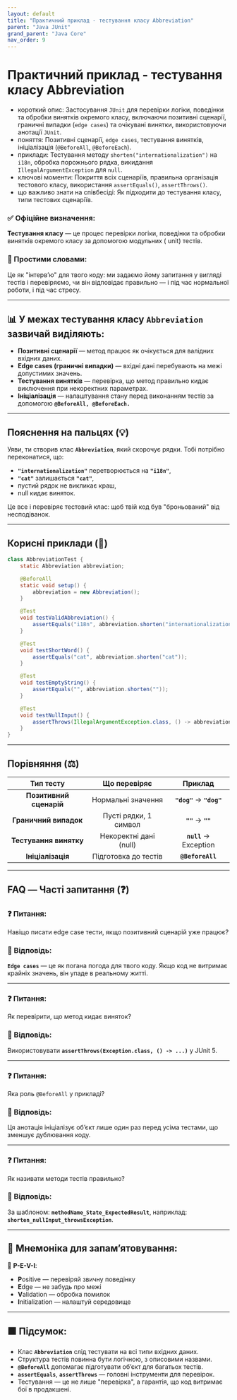 ```yaml
---
layout: default
title: "Практичний приклад - тестування класу Abbreviation"
parent: "Java JUnit"
grand_parent: "Java Core"
nav_order: 9
---
```


# Практичний приклад - тестування класу Abbreviation

* короткий опис: Застосування `JUnit` для перевірки логіки, поведінки та обробки винятків окремого класу, включаючи
  позитивні сценарії, граничні випадки (`edge cases`) та очікувані винятки, використовуючи анотації `JUnit`.
* поняття: Позитивні сценарії, `edge cases`, тестування винятків, ініціалізація (`@BeforeAll`, `@BeforeEach`).
* приклади: Тестування методу `shorten("internationalization")` на `i18n`, обробка порожнього рядка, викидання `IllegalArgumentException` для `null`.
* ключові моменти: Покриття всіх сценаріїв, правильна організація тестового класу, використання `assertEquals()`, `assertThrows()`.
* що важливо знати на співбесіді: Як підходити до тестування класу, типи тестових сценаріїв.

### **✅ Офіційне визначення:**

**Тестування класу** — це процес перевірки логіки, поведінки та обробки винятків окремого класу за допомогою модульних (
unit) тестів.

### **🧠 Простими словами:**

Це як "інтерв’ю" для твого коду: ми задаємо йому запитання у вигляді тестів і перевіряємо, чи він відповідає правильно — і під час нормальної роботи, і під час стресу.


---

## **📊 У межах тестування класу **`Abbreviation`** зазвичай виділяють:**



* **Позитивні сценарії** — метод працює як очікується для валідних вхідних даних.
* **Edge cases (граничні випадки)** — вхідні дані перебувають на межі допустимих значень.
* **Тестування винятків** — перевірка, що метод правильно кидає виключення при некоректних параметрах.
* **Ініціалізація** — налаштування стану перед виконанням тестів за допомогою **`@BeforeAll, @BeforeEach.`**

---

## **Пояснення на пальцях (💡)**

Уяви, ти створив клас **`Abbreviation`**, який скорочує рядки. Тобі потрібно переконатися, що:

* **`"internationalization"`** перетворюється на **`"i18n"`**,
* **`"cat"`** залишається **`"cat"`**,
* пустий рядок не викликає краш,
* null кидає виняток.

Це все і перевіряє тестовий клас: щоб твій код був "броньований" від несподіванок.

---

## **Корисні приклади (🧪)**

```java
class AbbreviationTest {
    static Abbreviation abbreviation;

    @BeforeAll
    static void setup() {
        abbreviation = new Abbreviation();
    }

    @Test
    void testValidAbbreviation() {
        assertEquals("i18n", abbreviation.shorten("internationalization"));
    }

    @Test
    void testShortWord() {
        assertEquals("cat", abbreviation.shorten("cat"));
    }

    @Test
    void testEmptyString() {
        assertEquals("", abbreviation.shorten(""));
    }

    @Test
    void testNullInput() {
        assertThrows(IllegalArgumentException.class, () -> abbreviation.shorten(null));
    }
}
```
---

## **Порівняння (⚖️)**

|        Тип тесту        |      Що перевіряє      |          Приклад          |
|:-----------------------:|:----------------------:|:-------------------------:|
| **Позитивний сценарій** |   Нормальні значення   | **`"dog"`** -> **`"dog"`** |
|  **Граничний випадок**  | Пусті рядки, 1 символ  |    **`""`** -> **`""`**    |
| **Тестування винятку**  | Некоректні дані (null) |  **`null`** -> Exception   |
|    **Ініціалізація**    |  Підготовка до тестів  |     **`@BeforeAll`**      |

---

## **FAQ — Часті запитання (❓)**

### **❓ Питання:**

 Навіщо писати edge case тести, якщо позитивний сценарій уже працює?




### **💬 Відповідь:**





**`Edge cases`** — це як погана погода для твого коду. Якщо код не витримає крайніх значень, він упаде в реальному
житті.

---

### **❓ Питання:**

 Як перевірити, що метод кидає виняток?




### **💬 Відповідь:**





Використовувати **`assertThrows(Exception.class, () -> ...)`** у JUnit 5\.

---

### **❓ Питання:**

 Яка роль `@BeforeAll` у прикладі?




### **💬 Відповідь:**





Ця анотація ініціалізує об’єкт лише один раз перед усіма тестами, що зменшує дублювання коду.

---

### **❓ Питання:**

 Як називати методи тестів правильно?




### **💬 Відповідь:**





За шаблоном: **`methodName_State_ExpectedResult`**, наприклад: **`shorten_nullInput_throwsException`**.

---

## **🧠 Мнемоніка для запам’ятовування:**

🧩 **P-E-V-I**:

* **P**ositive — перевіряй звичну поведінку
* **E**dge — не забудь про межі
* **V**alidation — обробка помилок
* **I**nitialization — налаштуй середовище

---

## **🟩 Підсумок:**

* Клас **`Abbreviation`** слід тестувати на всі типи вхідних даних.
* Структура тестів повинна бути логічною, з описовими назвами.
* **`@BeforeAll`** допомагає підготувати об’єкт для багатьох тестів.
* **`assertEquals`**, **`assertThrows`** — головні інструменти для перевірок.
* Тестування — це не лише "перевірка", а гарантія, що код витримає бої в продакшені.